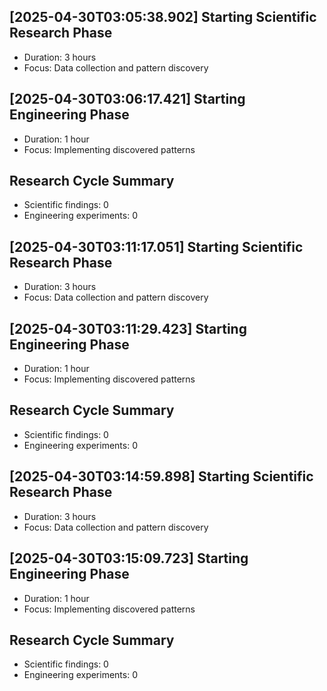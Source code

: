 
## [2025-04-30T03:05:38.902] Starting Scientific Research Phase
- Duration: 3 hours
- Focus: Data collection and pattern discovery

## [2025-04-30T03:06:17.421] Starting Engineering Phase
- Duration: 1 hour
- Focus: Implementing discovered patterns

## Research Cycle Summary
- Scientific findings: 0
- Engineering experiments: 0

## [2025-04-30T03:11:17.051] Starting Scientific Research Phase
- Duration: 3 hours
- Focus: Data collection and pattern discovery

## [2025-04-30T03:11:29.423] Starting Engineering Phase
- Duration: 1 hour
- Focus: Implementing discovered patterns

## Research Cycle Summary
- Scientific findings: 0
- Engineering experiments: 0

## [2025-04-30T03:14:59.898] Starting Scientific Research Phase
- Duration: 3 hours
- Focus: Data collection and pattern discovery

## [2025-04-30T03:15:09.723] Starting Engineering Phase
- Duration: 1 hour
- Focus: Implementing discovered patterns

## Research Cycle Summary
- Scientific findings: 0
- Engineering experiments: 0
